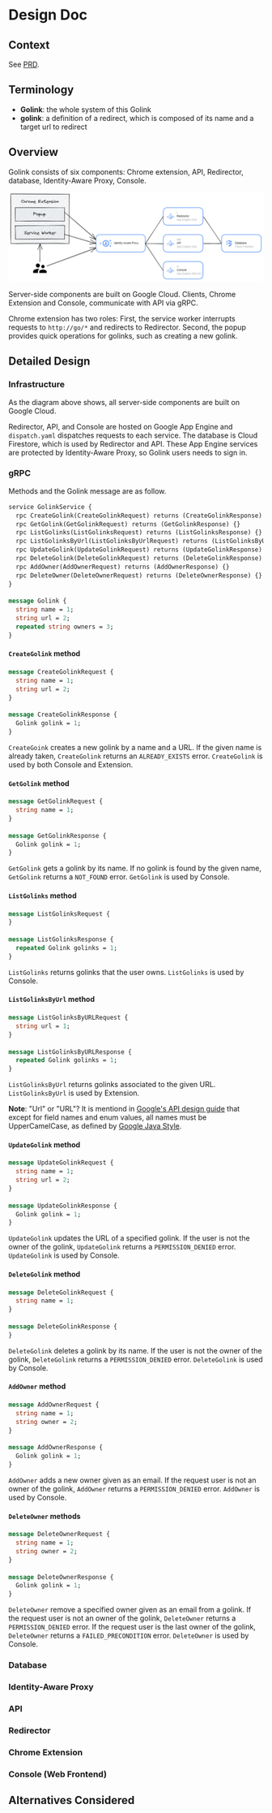 # Design Doc

## Context

See [PRD](./PRD.md).

## Terminology

- **Golink**: the whole system of this Golink
- **golink**: a definition of a redirect, which is composed of its name and a target url to redirect

## Overview

Golink consists of six components: Chrome extension, API, Redirector, database, Identity-Aware Proxy, Console.

![architecture](./architecture.png)

Server-side components are built on Google Cloud.
Clients, Chrome Extension and Console, communicate with API via gRPC.

Chrome extension has two roles: First, the service worker interrupts requests to `http://go/*` and redirects to Redirector. Second, the popup provides quick operations for golinks, such as creating a new golink.

## Detailed Design

### Infrastructure

As the diagram above shows, all server-side components are built on Google Cloud.

Redirector, API, and Console are hosted on Google App Engine and `dispatch.yaml` dispatches requests to each service.
The database is Cloud Firestore, which is used by Redirector and API.
These App Engine services are protected by Identity-Aware Proxy, so Golink users needs to sign in.

### gRPC

Methods and the Golink message are as follow.

```protobuf
service GolinkService {
  rpc CreateGolink(CreateGolinkRequest) returns (CreateGolinkResponse) {}
  rpc GetGolink(GetGolinkRequest) returns (GetGolinkResponse) {}
  rpc ListGolinks(ListGolinksRequest) returns (ListGolinksResponse) {}
  rpc ListGolinksByUrl(ListGolinksByUrlRequest) returns (ListGolinksByUrlResponse) {}
  rpc UpdateGolink(UpdateGolinkRequest) returns (UpdateGolinkResponse) {}
  rpc DeleteGolink(DeleteGolinkRequest) returns (DeleteGolinkResponse) {}
  rpc AddOwner(AddOwnerRequest) returns (AddOwnerResponse) {}
  rpc DeleteOwner(DeleteOwnerRequest) returns (DeleteOwnerResponse) {}
}

message Golink {
  string name = 1;
  string url = 2;
  repeated string owners = 3;
}
```

#### `CreateGolink` method

```proto
message CreateGolinkRequest {
  string name = 1;
  string url = 2;
}

message CreateGolinkResponse {
  Golink golink = 1;
}
```

`CreateGoink` creates a new golink by a name and a URL. If the given name is already taken, `CreateGolink` returns an `ALREADY_EXISTS` error.
`CreateGolink` is used by both Console and Extension.

#### `GetGolink` method

```proto
message GetGolinkRequest {
  string name = 1;
}

message GetGolinkResponse {
  Golink golink = 1;
}
```

`GetGolink` gets a golink by its name. If no golink is found by the given name, `GetGolink` returns a `NOT_FOUND` error.
`GetGolink` is used by Console.

#### `ListGolinks` method

```proto
message ListGolinksRequest {
}

message ListGolinksResponse {
  repeated Golink golinks = 1;
}
```

`ListGolinks` returns golinks that the user owns.
`ListGolinks` is used by Console.

#### `ListGolinksByUrl` method

```proto
message ListGolinksByURLRequest {
  string url = 1;
}

message ListGolinksByURLResponse {
  repeated Golink golinks = 1;
}
```

`ListGolinksByUrl` returns golinks associated to the given URL.
`ListGolinksByUrl` is used by Extension.

**Note**: "Url" or "URL"? It is mentiond in [Google's API design guide](https://cloud.google.com/apis/design/naming_convention#camel_case) that except for field names and enum values, all names must be UpperCamelCase, as defined by [Google Java Style](https://google.github.io/styleguide/javaguide.html#s5.3-camel-case).

#### `UpdateGolink` method

```proto
message UpdateGolinkRequest {
  string name = 1;
  string url = 2;
}

message UpdateGolinkResponse {
  Golink golink = 1;
}
```

`UpdateGolink` updates the URL of a specified golink. If the user is not the owner of the golink, `UpdateGolink` returns a `PERMISSION_DENIED` error.
`UpdateGolink` is used by Console.

#### `DeleteGolink` method

```proto
message DeleteGolinkRequest {
  string name = 1;
}

message DeleteGolinkResponse {
}
```

`DeleteGolink` deletes a golink by its name. If the user is not the owner of the golink, `DeleteGolink` returns a `PERMISSION_DENIED` error.
`DeleteGolink` is used by Console.

#### `AddOwner` method

```proto
message AddOwnerRequest {
  string name = 1;
  string owner = 2;
}

message AddOwnerResponse {
  Golink golink = 1;
}
```

`AddOwner` adds a new owner given as an email. If the request user is not an owner of the golink, `AddOwner` returns a `PERMISSION_DENIED` error.
`AddOwner` is used by Console.

#### `DeleteOwner` methods

```proto
message DeleteOwnerRequest {
  string name = 1;
  string owner = 2;
}

message DeleteOwnerResponse {
  Golink golink = 1;
}
```

`DeleteOwner` remove a specified owner given as an email from a golink. If the request user is not an owner of the golink, `DeleteOwner` returns a `PERMISSION_DENIED` error.
If the request user is the last owner of the golink, `DeleteOwner` returns a `FAILED_PRECONDITION` error.
`DeleteOwner` is used by Console.

### Database

### Identity-Aware Proxy

### API

### Redirector

### Chrome Extension

### Console (Web Frontend)

## Alternatives Considered
